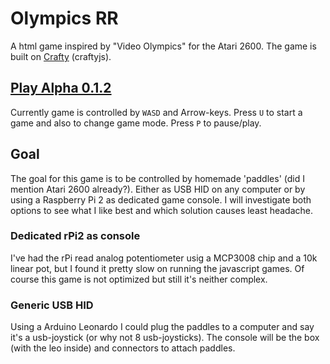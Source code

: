 # Olympics RR
A html game inspired by "Video Olympics" for the Atari 2600. The game is built on [Crafty](https://github.com/craftyjs/Crafty) (craftyjs).

## [Play Alpha 0.1.2](https://sebring.github.io)
Currently game is controlled by `WASD` and Arrow-keys. Press `U` to start a game and also to change game mode. Press `P` to pause/play.

## Goal
The goal for this game is to be controlled by homemade 'paddles' (did I mention Atari 2600 already?). Either as USB HID on any computer or by using a Raspberry Pi 2 as dedicated game console. I will investigate both options to see what I like best and which solution causes least headache. 

### Dedicated rPi2 as console
I've had the rPi read analog potentiometer usig a MCP3008 chip and a 10k linear pot, but I found it pretty slow on running the javascript games. Of course this game is not optimized but still it's neither complex.

### Generic USB HID
Using a Arduino Leonardo I could plug the paddles to a computer and say it's a usb-joystick (or why not 8 usb-joysticks). The console will be the box (with the leo inside) and connectors to attach paddles.
